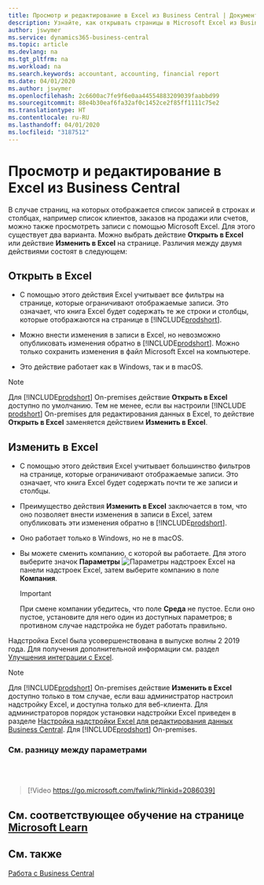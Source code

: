 ```yaml
---
title: Просмотр и редактирование в Excel из Business Central | Документация Майкрософт
description: Узнайте, как открывать страницы в Microsoft Excel из Business Central для более тщательного анализа данных.
author: jswymer
ms.service: dynamics365-business-central
ms.topic: article
ms.devlang: na
ms.tgt_pltfrm: na
ms.workload: na
ms.search.keywords: accountant, accounting, financial report
ms.date: 04/01/2020
ms.author: jswymer
ms.openlocfilehash: 2c6600ac7fe9f6e0aa44554883209039faabbd99
ms.sourcegitcommit: 88e4b30eaf6fa32af0c1452ce2f85ff1111c75e2
ms.translationtype: HT
ms.contentlocale: ru-RU
ms.lasthandoff: 04/01/2020
ms.locfileid: "3187512"
---
```

# <a name="viewing-and-editing-in-excel-from-business-central"></a>Просмотр и редактирование в Excel из Business Central

В случае страниц, на которых отображается список записей в строках и столбцах, например список клиентов, заказов на продажи или счетов, можно также просмотреть записи с помощью Microsoft Excel. Для этого существует два варианта. Можно выбрать действие **Открыть в Excel** или действие **Изменить в Excel** на странице. Различия между двумя действиями состоят в следующем:  

## <a name="open-in-excel"></a>Открыть в Excel

- С помощью этого действия Excel учитывает все фильтры на странице, которые ограничивают отображаемые записи. Это означает, что книга Excel будет содержать те же строки и столбцы, которые отображаются на странице в [!INCLUDE[prodshort](includes/prodshort.md)].

- Можно внести изменения в записи в Excel, но невозможно опубликовать изменения обратно в [!INCLUDE[prodshort](includes/prodshort.md)]. Можно только сохранить изменения в файл Microsoft Excel на компьютере.

- Это действие работает как в Windows, так и в macOS.

> [!NOTE]
> Для [!INCLUDE[prodshort](includes/prodshort.md)] On-premises действие **Открыть в Excel** доступно по умолчанию. Тем не менее, если вы настроили [!INCLUDE [prodshort](includes/prodshort.md)] On-premises для редактирования данных в Excel, то действие **Открыть в Excel** заменяется действием **Изменить в Excel**.

## <a name="edit-in-excel"></a>Изменить в Excel

- С помощью этого действия Excel учитывает большинство фильтров на странице, которые ограничивают отображаемые записи. Это означает, что книга Excel будет содержать почти те же записи и столбцы.

- Преимущество действия **Изменить в Excel** заключается в том, что оно позволяет внести изменения в записи в Excel, затем опубликовать эти изменения обратно в [!INCLUDE[prodshort](includes/prodshort.md)].

- Оно работает только в Windows, но не в macOS.

- Вы можете сменить компанию, с которой вы работаете. Для этого выберите значок **Параметры** ![Параметры надстроек Excel](media/cogwheel.png "Параметры надстроек Excel") на панели надстроек Excel, затем выберите компанию в поле **Компания**. 

    > [!IMPORTANT]
    > При смене компании убедитесь, что поле **Среда** не пустое. Если оно пустое, установите для него один из доступных параметров; в противном случае надстройка не будет работать правильно.  

Надстройка Excel была усовершенствована в выпуске волны 2 2019 года. Для получения дополнительной информации см. раздел [Улучшения интеграции с Excel](/dynamics365-release-plan/2019wave2/dynamics365-business-central/enhancements-excel-integration).

> [!NOTE]
> Для [!INCLUDE[prodshort](includes/prodshort.md)] On-premises действие **Изменить в Excel** доступно только в том случае, если ваш администратор настроил надстройку Excel, и доступна только для веб-клиента. Для администраторов порядок установки надстройки Excel приведен в разделе [Настройка надстройки Excel для редактирования данных Business Central](/dynamics365/business-central/dev-itpro/administration/configuring-excel-addin). Для [!INCLUDE[prodshort](includes/prodshort.md)] On-premises.

### <a name="see-the-differences-between-the-options"></a>См. разницу между параметрами
<br><br>  

> [!Video https://go.microsoft.com/fwlink/?linkid=2086039]

## <a name="see-related-training-at-microsoft-learn"></a>См. соответствующее обучение на странице [Microsoft Learn](/learn/modules/configure-powerbi-excel-dynamics-365-business-central/index)

## <a name="see-also"></a>См. также
[Работа с Business Central](ui-work-product.md)  
